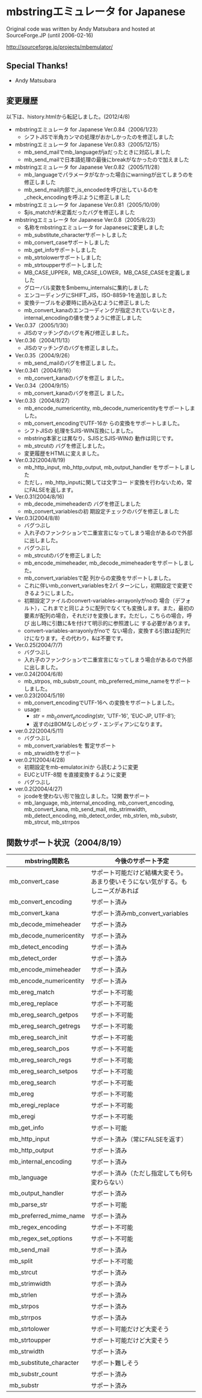 # mbstringエミュレータ for Japanese

Original code was written by Andy Matsubara and hosted at SourceForge.JP (until 2006-02-16)

http://sourceforge.jp/projects/mbemulator/


## Special Thanks!
* Andy Matsubara


## 変更履歴

以下は、history.htmlから転記しました。(2012/4/8)

* mbstringエミュレータ for Japanese Ver.0.84（2006/1/23）
	* シフトJISで半角カンマの処理がおかしかったのを修正しました
* mbstringエミュレータ for Japanese Ver.0.83（2005/12/15）
	* mb_send_mailでmb_languageがjaだったときに対応しました
	* mb_send_mailで日本語処理の最後にbreakがなかったので加えました
* mbstringエミュレータ for Japanese Ver.0.82（2005/11/28）
	* mb_languageでパラメータがなかった場合にwarningが出てしまうのを修正しました
	* mb_send_mail内部で_is_encodedを呼び出しているのを_check_encodingを呼ぶように修正しました
* mbstringエミュレータ for Japanese Ver.0.81（2005/10/09）
	* $jis_matchが未定義だったバグを修正しました
* mbstringエミュレータ for Japanese Ver.0.8（2005/8/23）
	* 名称をmbstringエミュレータ for Japaneseに変更しました
	* mb_substitute_characterサポートしました
	* mb_convert_caseサポートしました
	* mb_get_infoサポートしました
	* mb_strtolowerサポートしました
	* mb_strtoupperサポートしました
	* MB_CASE_UPPER，MB_CASE_LOWER，MB_CASE_CASEを定義しました
	* グローバル変数を$mbemu_internalsに集約しました
	* エンコーディングにSHIFT_JIS，ISO-8859-1を追加しました
	* 変換テーブルを必要時に読み込むように修正しました
	* mb_convert_kanaのエンコーディングが指定されていないとき，internal_encodingの値を使うように修正しました
* Ver.0.37（2005/1/30）
	* JISのマッチングのバグを再び修正しました。
* Ver.0.36（2004/11/13）
	* JISのマッチングのバグを修正しました。
* Ver.0.35（2004/9/26）
	* mb_send_mailのバグを修正しまし た。
* Ver.0.341（2004/9/16）
	* mb_convert_kanaのバグを修正し ました。
* Ver.0.34（2004/9/15）
	* mb_convert_kanaのバグを修正し ました。
* Ver.0.33（2004/8/27）
	* mb_encode_numericentity, mb_decode_numericentityをサポートしました。
	* mb_convert_encodingでUTF-16か らの変換をサポートしました。
	* シフトJISの 処理をSJIS-WIN互換にしました。
	* mbstring本家とは異なり，SJISとSJIS-WINの 動作は同じです。
	* mb_strcutの バグを修正しました。
	* 変更履歴をHTMLに変えました。
* Ver.0.32(2004/8/19)
	* mb_http_input, mb_http_output, mb_output_handler をサポートしました
	* ただし，mb_http_inputに関しては文字コー ド変換を行わないため，常にFALSEを返します。
* Ver.0.31(2004/8/16)
	* mb_decode_mimeheaderの バグを修正しました
	* mb_convert_variablesの初 期設定チェックのバグを修正しました
* Ver.0.3(2004/8/8)
	* バグつぶし
	* 入れ子のファンクションで二重宣言になってしまう場合があるので外部に出しました。
	* バグつぶし
	* mb_strcutのバグを修正しました
	* mb_encode_mimeheader, mb_decode_mimeheaderをサポートしました。
	* mb_convert_variablesで配 列からの変換をサポートしました。
	* これに伴いmb_convert_variablesを2パ ターンにし，初期設定で変更できるようにしました。
	* 初期設定ファイルのconvert-variables-arrayonlyがnoの 場合（デフォルト），これまでと同じように配列でなくても変換します。また，最初の要素が配列の場合，それだけを変換します。ただし，こちらの場合，呼び 出し時に引数に&を付けて明示的に参照渡しに する必要があります。
	* convert-variables-arrayonlyがnoで ない場合，変換する引数は配列だけになります。その代わり，&は不要です。
* Ver.0.25(2004/7/7)
	* バグつぶし
	* 入れ子のファンクションで二重宣言になってしまう場合があるので外部に出しました。
* ver.0.24(2004/6/8)
	* mb_strpos, mb_substr_count, mb_preferred_mime_nameをサポートしました。
* ver.0.23(2004/5/19)
	* mb_convert_encodingでUTF-16へ の変換をサポートしました。
	* usage:
		* $str = mb_convert_encoding($str, 'UTF-16', 'EUC-JP, UTF-8');
		* 返すのはBOMなしのビッグ・エンディアンになります。
* ver.0.22(2004/5/11)
	* バグつぶし
	* mb_convert_variablesを 暫定サポート
	* mb_strwidthをサポート
* ver.0.21(2004/4/28)
	* 初期設定をmb-emulator.iniか ら読むように変更
	* EUCとUTF-8間 を直接変換するように変更
	* バグつぶし
* ver.0.2(2004/4/27)
	* jcodeを使わない形で独立しました。12関 数サポート
	* mb_language, mb_internal_encoding, mb_convert_encoding, mb_convert_kana, mb_send_mail, mb_strimwidth, mb_detect_encoding, mb_detect_order, mb_strlen, mb_substr, mb_strcut, mb_strrpos

## 関数サポート状況（2004/8/19）

mbstring関数名 | 今後のサポート予定
---------------------- | -------------------------
mb_convert_case | サポート可能だけど結構大変そう。あまり使いそうにない気がする。もしニーズがあれば
mb_convert_encoding | サポート済み
mb_convert_kana | サポート済みmb_convert_variables | サポート済み
mb_decode_mimeheader | サポート済み
mb_decode_numericentity | サポート済み
mb_detect_encoding | サポート済み
mb_detect_order | サポート済み
mb_encode_mimeheader | サポート済み
mb_encode_numericentity | サポート済み
mb_ereg_match | サポート不可能
mb_ereg_replace | サポート不可能
mb_ereg_search_getpos | サポート不可能
mb_ereg_search_getregs | サポート不可能
mb_ereg_search_init | サポート不可能
mb_ereg_search_pos | サポート不可能
mb_ereg_search_regs | サポート不可能
mb_ereg_search_setpos | サポート不可能
mb_ereg_search | サポート不可能
mb_ereg | サポート不可能
mb_eregi_replace | サポート不可能
mb_eregi | サポート不可能
mb_get_info | サポート可能
mb_http_input | サポート済み（常にFALSEを返す）
mb_http_output | サポート済み
mb_internal_encoding | サポート済み
mb_language | サポート済み（ただし指定しても何も変わらない）
mb_output_handler | サポート済み
mb_parse_str | サポート可能
mb_preferred_mime_name | サポート済み
mb_regex_encoding | サポート不可能
mb_regex_set_options | サポート不可能
mb_send_mail | サポート済み
mb_split | サポート不可能
mb_strcut | サポート済み
mb_strimwidth | サポート済み
mb_strlen | サポート済み
mb_strpos | サポート済み
mb_strrpos | サポート済み
mb_strtolower | サポート可能だけど大変そう
mb_strtoupper | サポート可能だけど大変そう
mb_strwidth | サポート済み
mb_substitute_character | サポート難しそう
mb_substr_count | サポート済み
mb_substr | サポート済み
